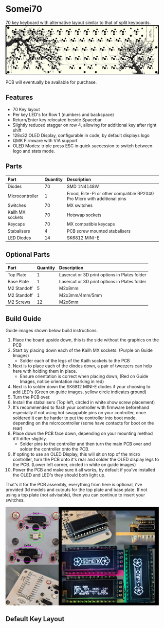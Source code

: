 # Somei70

70 key keyboard with alternative layout similar to that of split keyboards.
![Somei70](https://github.com/gzowski/somei70/blob/main/images/pcb.jpg)

PCB will eventually be available for purchase.

## Features
* 70 Key layout
* Per key LED's for Row 1 (numbers and backspace)
* Return/Enter key relocated beside Spacebar
* Slightly reduced stagger on row 4, allowing for additional key after right shift
* 128x32 OLED Display, configurable in code, by default displays logo
* QMK Firmware with VIA support
* OLED Modes: triple press ESC in quick succession to switch between logo and stats mode.

## Parts

| Part | Quantity     | Description                |
| :-------- | :------- | :------------------------- |
| Diodes| 70 | SMD 1N4148W |
| Microcontroller | 1 | Frood, Elite-Pi or other compatible RP2040 Pro Micro with additional pins |
| Switches | 70 | MX switches |
| Kailh MX sockets | 70 | Hotswap sockets |
| Keycaps | 70 | MX compatible keycaps |
| Stabalisers | 4 | PCB screw mounted stabalisers |
| LED Diodes | 14 | SK6812 MINI-E |

## Optional Parts

| Part | Quantity     | Description                |
| :-------- | :------- | :------------------------- |
| Top Plate | 1 | Lasercut or 3D print options in Plates folder |
| Base Plate | 1 | Lasercut or 3D print options in Plates folder |
| M2 Standoff | 5 | M2x8mm |
| M2 Standoff | 1 | M2x3mm/4mm/5mm |
| M2 Screws | 12 | M2x6mm |

## Build Guide

Guide images shown below build instructions.

1. Place the board upside down, this is the side without the graphics on the PCB
2. Start by placing down each of the Kailh MX sockets. (Purple on Guide Images)
   - Solder each of the legs of the Kailh sockets to the PCB
3. Next is to place each of the diodes down, a pair of tweezers can help here with holding them in place.
   - Ensure orientation is correct when placing down, (Red on Guide Images, notice orientation marking in red)
4. Next is to solder down the SK6812 MINI-E diodes if your choosing to add LED's (Green on guide images, yellow circle indicates ground)
5. Turn the PCB over.
6. Install the stabalisers (Top left, circled in white show screw placement)
7. It's recommended to flash your controller with firmware beforehand especially if not using hot swappable pins on your controller, once soldered it can be harder to put the controller into boot mode, depending on the microcontroller (some have contacts for boot on the rear)
8. Place down the PCB face down, depending on your mounting method it'll differ sligthly.
   - Solder pins to the controller and then turn the main PCB over and solder the controller onto the PCB.
9. If opting to use an OLED Display, this will sit on top of the micro controller, turn the PCB onto it's rear and solder the OLED display legs to the PCB. (Lower left corner, circled in white on guide images)
10. Power the PCB and make sure it all works, by default if you've installed the OLED and LED's they should both light up.

That's it for the PCB assembly, everything from here is optional, i've provided 3d models and cutouts for the top plate and base plate.
If not using a top plate (not advisable), then you can continue to insert your switches.

![Guide Images](https://github.com/gzowski/somei70/blob/main/images/guideimages.jpg)

## Default Key Layout


